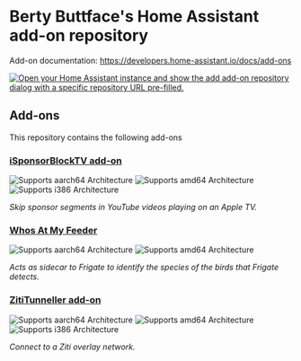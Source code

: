 # Berty Buttface's Home Assistant add-on repository

Add-on documentation: <https://developers.home-assistant.io/docs/add-ons>

[![Open your Home Assistant instance and show the add add-on repository dialog with a specific repository URL pre-filled.](https://my.home-assistant.io/badges/supervisor_add_addon_repository.svg)](https://my.home-assistant.io/redirect/supervisor_add_addon_repository/?repository_url=https%3A%2F%2Fgithub.com%2Fbertybuttface%2Faddons)

## Add-ons

This repository contains the following add-ons

### [iSponsorBlockTV add-on](./isponsorblocktv)

![Supports aarch64 Architecture][aarch64-shield]
![Supports amd64 Architecture][amd64-shield]
![Supports i386 Architecture][i386-shield]

_Skip sponsor segments in YouTube videos playing on an Apple TV._

### [Whos At My Feeder](./whosatmyfeeder)

![Supports aarch64 Architecture][aarch64-shield]
![Supports amd64 Architecture][amd64-shield]

_Acts as sidecar to Frigate to identify the species of the birds that Frigate detects._

### [ZitiTunneller add-on](./isponsorblocktv)

![Supports aarch64 Architecture][aarch64-shield]
![Supports amd64 Architecture][amd64-shield]
![Supports i386 Architecture][i386-shield]

_Connect to a Ziti overlay network._

<!--

Notes to developers after forking or using the github template feature:
- While developing comment out the 'image' key from 'example/config.yaml' to make the supervisor build the addon
  - Remember to put this back when pushing up your changes.
- When you merge to the 'main' branch of your repository a new build will be triggered.
  - Make sure you adjust the 'version' key in 'example/config.yaml' when you do that.
  - Make sure you update 'example/CHANGELOG.md' when you do that.
  - The first time this runs you might need to adjust the image configuration on github container registry to make it public
  - You may also need to adjust the github Actions configuration (Settings > Actions > General > Workflow > Read & Write)
- Adjust the 'image' key in 'example/config.yaml' so it points to your username instead of 'home-assistant'.
  - This is where the build images will be published to.
- Rename the example directory.
  - The 'slug' key in 'example/config.yaml' should match the directory name.
- Adjust all keys/url's that points to 'home-assistant' to now point to your user/fork.
- Share your repository on the forums https://community.home-assistant.io/c/projects/9
- Do awesome stuff!
 -->

[aarch64-shield]: https://img.shields.io/badge/aarch64-yes-green.svg
[amd64-shield]: https://img.shields.io/badge/amd64-yes-green.svg
[i386-shield]: https://img.shields.io/badge/i386-yes-green.svg
